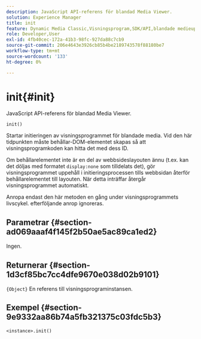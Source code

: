 ```yaml
---
description: JavaScript API-referens för blandad Media Viewer.
solution: Experience Manager
title: init
feature: Dynamic Media Classic,Visningsprogram,SDK/API,blandade medieuppsättningar
role: Developer,User
exl-id: 4fb40cec-172a-41b3-98fc-927da88c7cb9
source-git-commit: 206e4643e3926cb85b4be2189743578f88180be7
workflow-type: tm+mt
source-wordcount: '133'
ht-degree: 0%

---
```


# init{#init}

JavaScript API-referens för blandad Media Viewer.

`init()`

Startar initieringen av visningsprogrammet för blandade media. Vid den här tidpunkten måste behållar-DOM-elementet skapas så att visningsprogramkoden kan hitta det med dess ID.

Om behållarelementet inte är en del av webbsideslayouten ännu (t.ex. kan det döljas med formatet `display:none` som tilldelats det), gör visningsprogrammet uppehåll i initieringsprocessen tills webbsidan återför behållarelementet till layouten. När detta inträffar återgår visningsprogrammet automatiskt.

Anropa endast den här metoden en gång under visningsprogrammets livscykel. efterföljande anrop ignoreras.

## Parametrar {#section-ad069aaaf4f145f2b50ae5ac89ca1ed2}

Ingen.

## Returnerar {#section-1d3cf85bc7cc4dfe9670e038d02b9101}

`{Object}` En referens till visningsprograminstansen.

## Exempel {#section-9e9332aa86b74a5fb321375c03fdc5b3}

```
<instance>.init()
```
